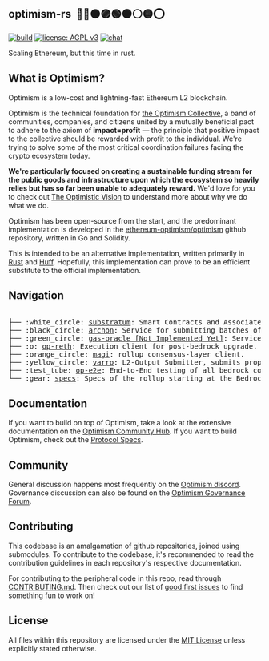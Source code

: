 ## optimism-rs &nbsp;:red_circle::large_blue_circle::orange_circle::purple_circle::green_circle::black_circle::white_circle::yellow_circle::o:

[![build](https://github.com/refcell/optimism-rs/actions/workflows/test.yml/badge.svg)](https://github.com/refcell/optimism-rs/actions/workflows/test.yml)
[![license: AGPL v3](https://img.shields.io/badge/License-AGPL_v3-blue.svg)](https://opensource.org/license/agpl-v3/)
[![chat](https://img.shields.io/badge/chat-discord-blue)](https://discord-gateway.optimism.io/)

Scaling Ethereum, but this time in rust.

## What is Optimism?

Optimism is a low-cost and lightning-fast Ethereum L2 blockchain.

Optimism is the technical foundation for [the Optimism Collective](https://app.optimism.io/announcement), a band of communities, companies, and citizens united by a mutually beneficial pact to adhere to the axiom of **impact=profit** — the principle that positive impact to the collective should be rewarded with profit to the individual.
We're trying to solve some of the most critical coordination failures facing the crypto ecosystem today.

**We're particularly focused on creating a sustainable funding stream for the public goods and infrastructure upon which the ecosystem so heavily relies but has so far been unable to adequately reward.**
We'd love for you to check out [The Optimistic Vision](https://www.optimism.io/vision) to understand more about why we do what we do.

Optimism has been open-source from the start, and the predominant implementation is developed in the [ethereum-optimism/optimism](https://github.com/ethereum-optimism/optimism) github repository, written in Go and Solidity.

This is intended to be an alternative implementation, written primarily in [Rust](https://www.rust-lang.org/) and [Huff](https://huff.sh/). Hopefully, this implementation can prove to be an efficient substitute to the official implementation.

## Navigation

<pre>

├── :white_circle: <a href="./substratum">substratum</a>: Smart Contracts and Associated Tools for Optimism
├── :black_circle: <a href="./archon">archon</a>: Service for submitting batches of transactions and results to L1
├── :green_circle: <a href="./gas-oracle">gas-oracle [Not Implemented Yet]</a>: Service for updating L1 gas prices on L2
├── :o: <a href="./op-reth">op-reth</a>: Execution client for post-bedrock upgrade.
├── :orange_circle: <a href="./magi">magi</a>: rollup consensus-layer client.
├── :yellow_circle: <a href="./varro">varro</a>: L2-Output Submitter, submits proposals to L1.
├── :test_tube: <a href="./op-e2e">op-e2e</a>: End-to-End testing of all bedrock components in Rust.
└── :gear: <a href="https://github.com/ethereum-optimism/optimism/tree/develop/specs">specs</a>: Specs of the rollup starting at the Bedrock upgrade [EXTERNAL].
</pre>

## Documentation

If you want to build on top of Optimism, take a look at the extensive documentation on the [Optimism Community Hub](http://community.optimism.io/).
If you want to build Optimism, check out the [Protocol Specs](./specs/).

## Community

General discussion happens most frequently on the [Optimism discord](https://discord.gg/optimism).
Governance discussion can also be found on the [Optimism Governance Forum](https://gov.optimism.io/).

## Contributing

This codebase is an amalgamation of github repositories, joined using submodules. To contribute to the codebase, it's recommended to read the contribution guidelines in each repository's respective documentation.

For contributing to the peripheral code in this repo, read through [CONTRIBUTING.md](./CONTRIBUTING.md). Then check out our list of [good first issues](https://github.com/ethereum-optimism/optimism/contribute) to find something fun to work on!

## License

All files within this repository are licensed under the [MIT License](https://github.com/ethereum-optimism/optimism/blob/master/LICENSE) unless explicitly stated otherwise.

